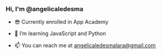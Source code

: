 ### Hi, I'm @angelicaledesma

- 😎 Currently enrolled in App Academy
- 🌱 I’m learning JavaScript and Python

- 📫 You can reach me at angelicaledesmalara@gmail.com

<!--
**angelicaledesma/angelicaledesma** is a ✨ _special_ ✨ repository because its `README.md` (this file) appears on your GitHub profile.

Here are some ideas to get you started:


